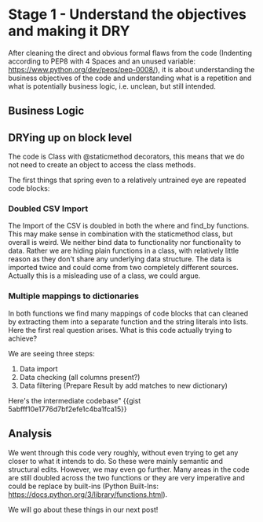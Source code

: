 # Stage 1 - Understand the objectives and making it DRY

After cleaning the direct and obvious formal flaws from the code (Indenting according to PEP8 with 4 Spaces and an unused variable: https://www.python.org/dev/peps/pep-0008/), it is about understanding the business objectives of the code and understanding what is a repetition and what is potentially business logic, i.e. unclean, but still intended.


## Business Logic



## DRYing up on block level 
The code is Class with @staticmethod decorators, this means that we do not need to create an object to access the class methods. 

The first things that spring even to a relatively untrained eye are repeated code blocks:

### Doubled CSV Import

The Import of the CSV is doubled in both the where and find_by functions. This may make sense in combination with the staticmethod class, but overall is weird. We neither bind data to functionality nor functionality to data. Rather we are hiding plain functions in a class, with relatively little reason as they don't share any underlying data structure. The data is imported twice and could come from two completely different sources. Actually this is a misleading use of a class, we could argue.

### Multiple mappings to dictionaries

In both functions we find many mappings of code blocks that can cleaned by extracting them into a separate function and the string literals into lists. Here the first real question arises. What is this code actually trying to achieve? 

We are seeing three steps:
1. Data import
2. Data checking (all columns present?)
3. Data filtering (Prepare Result by add matches to new dictionary)


Here's the intermediate codebase"
{{gist 5abfff10e1776d7bf2efe1c4ba1fca15}}

## Analysis

We went through this code very roughly, without even trying to get any closer to what it intends to do. So these were mainly semantic and structural edits. However, we may even go further. Many areas in the code are still doubled across the two functions or they are very imperative and could be replace by built-ins (Python Built-Ins: https://docs.python.org/3/library/functions.html).

We will go about these things in our next post!
